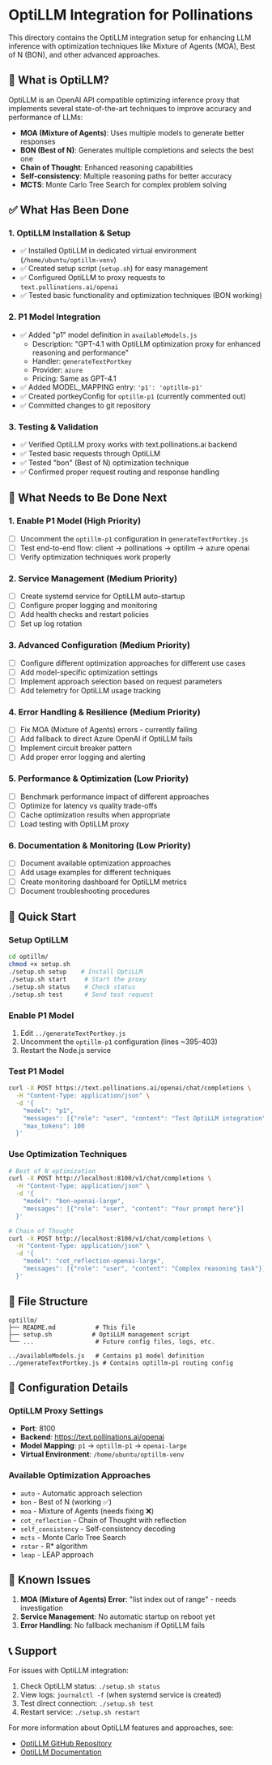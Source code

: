 # OptiLLM Integration for Pollinations

This directory contains the OptiLLM integration setup for enhancing LLM inference with optimization techniques like Mixture of Agents (MOA), Best of N (BON), and other advanced approaches.

## 🎯 What is OptiLLM?

OptiLLM is an OpenAI API compatible optimizing inference proxy that implements several state-of-the-art techniques to improve accuracy and performance of LLMs:

- **MOA (Mixture of Agents)**: Uses multiple models to generate better responses
- **BON (Best of N)**: Generates multiple completions and selects the best one
- **Chain of Thought**: Enhanced reasoning capabilities
- **Self-consistency**: Multiple reasoning paths for better accuracy
- **MCTS**: Monte Carlo Tree Search for complex problem solving

## ✅ What Has Been Done

### 1. OptiLLM Installation & Setup
- ✅ Installed OptiLLM in dedicated virtual environment (`/home/ubuntu/optillm-venv`)
- ✅ Created setup script (`setup.sh`) for easy management
- ✅ Configured OptiLLM to proxy requests to `text.pollinations.ai/openai`
- ✅ Tested basic functionality and optimization techniques (BON working)

### 2. P1 Model Integration
- ✅ Added "p1" model definition in `availableModels.js`
  - Description: "GPT-4.1 with OptiLLM optimization proxy for enhanced reasoning and performance"
  - Handler: `generateTextPortkey`
  - Provider: `azure`
  - Pricing: Same as GPT-4.1
- ✅ Added MODEL_MAPPING entry: `'p1': 'optillm-p1'`
- ✅ Created portkeyConfig for `optillm-p1` (currently commented out)
- ✅ Committed changes to git repository

### 3. Testing & Validation
- ✅ Verified OptiLLM proxy works with text.pollinations.ai backend
- ✅ Tested basic requests through OptiLLM
- ✅ Tested "bon" (Best of N) optimization technique
- ✅ Confirmed proper request routing and response handling

## 🚧 What Needs to Be Done Next

### 1. Enable P1 Model (High Priority)
- [ ] Uncomment the `optillm-p1` configuration in `generateTextPortkey.js`
- [ ] Test end-to-end flow: client → pollinations → optillm → azure openai
- [ ] Verify optimization techniques work properly

### 2. Service Management (Medium Priority)
- [ ] Create systemd service for OptiLLM auto-startup
- [ ] Configure proper logging and monitoring
- [ ] Add health checks and restart policies
- [ ] Set up log rotation

### 3. Advanced Configuration (Medium Priority)
- [ ] Configure different optimization approaches for different use cases
- [ ] Add model-specific optimization settings
- [ ] Implement approach selection based on request parameters
- [ ] Add telemetry for OptiLLM usage tracking

### 4. Error Handling & Resilience (Medium Priority)
- [ ] Fix MOA (Mixture of Agents) errors - currently failing
- [ ] Add fallback to direct Azure OpenAI if OptiLLM fails
- [ ] Implement circuit breaker pattern
- [ ] Add proper error logging and alerting

### 5. Performance & Optimization (Low Priority)
- [ ] Benchmark performance impact of different approaches
- [ ] Optimize for latency vs quality trade-offs
- [ ] Cache optimization results when appropriate
- [ ] Load testing with OptiLLM proxy

### 6. Documentation & Monitoring (Low Priority)
- [ ] Document available optimization approaches
- [ ] Add usage examples for different techniques
- [ ] Create monitoring dashboard for OptiLLM metrics
- [ ] Document troubleshooting procedures

## 🚀 Quick Start

### Setup OptiLLM
```bash
cd optillm/
chmod +x setup.sh
./setup.sh setup    # Install OptiLLM
./setup.sh start     # Start the proxy
./setup.sh status    # Check status
./setup.sh test      # Send test request
```

### Enable P1 Model
1. Edit `../generateTextPortkey.js`
2. Uncomment the `optillm-p1` configuration (lines ~395-403)
3. Restart the Node.js service

### Test P1 Model
```bash
curl -X POST https://text.pollinations.ai/openai/chat/completions \
  -H "Content-Type: application/json" \
  -d '{
    "model": "p1",
    "messages": [{"role": "user", "content": "Test OptiLLM integration"}],
    "max_tokens": 100
  }'
```

### Use Optimization Techniques
```bash
# Best of N optimization
curl -X POST http://localhost:8100/v1/chat/completions \
  -H "Content-Type: application/json" \
  -d '{
    "model": "bon-openai-large",
    "messages": [{"role": "user", "content": "Your prompt here"}]
  }'

# Chain of Thought
curl -X POST http://localhost:8100/v1/chat/completions \
  -H "Content-Type: application/json" \
  -d '{
    "model": "cot_reflection-openai-large",
    "messages": [{"role": "user", "content": "Complex reasoning task"}]
  }'
```

## 📁 File Structure

```
optillm/
├── README.md           # This file
├── setup.sh           # OptiLLM management script
└── ...                 # Future config files, logs, etc.

../availableModels.js   # Contains p1 model definition
../generateTextPortkey.js # Contains optillm-p1 routing config
```

## 🔧 Configuration Details

### OptiLLM Proxy Settings
- **Port**: 8100
- **Backend**: https://text.pollinations.ai/openai
- **Model Mapping**: `p1` → `optillm-p1` → `openai-large`
- **Virtual Environment**: `/home/ubuntu/optillm-venv`

### Available Optimization Approaches
- `auto` - Automatic approach selection
- `bon` - Best of N (working ✅)
- `moa` - Mixture of Agents (needs fixing ❌)
- `cot_reflection` - Chain of Thought with reflection
- `self_consistency` - Self-consistency decoding
- `mcts` - Monte Carlo Tree Search
- `rstar` - R* algorithm
- `leap` - LEAP approach

## 🐛 Known Issues

1. **MOA (Mixture of Agents) Error**: "list index out of range" - needs investigation
2. **Service Management**: No automatic startup on reboot yet
3. **Error Handling**: No fallback mechanism if OptiLLM fails

## 📞 Support

For issues with OptiLLM integration:
1. Check OptiLLM status: `./setup.sh status`
2. View logs: `journalctl -f` (when systemd service is created)
3. Test direct connection: `./setup.sh test`
4. Restart service: `./setup.sh restart`

For more information about OptiLLM features and approaches, see:
- [OptiLLM GitHub Repository](https://github.com/codelion/optillm)
- [OptiLLM Documentation](https://github.com/codelion/optillm/blob/main/README.md)
